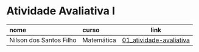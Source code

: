 # Atividade Avaliativa I

|nome               | curso      | link  
|:------------------|:-----------|:-----:
|Nilson dos Santos Filho | Matemática | [01_atividade-avaliativa](https://github.com/Nison-dos-Satos-Filho/01_atividade-avaliativa)
